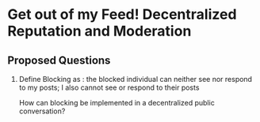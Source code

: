 # Get out of my Feed!  Decentralized Reputation and Moderation

## Proposed Questions

1)  Define Blocking as : the blocked individual can neither see nor respond to my posts; I also cannot see or respond to their posts

    How can blocking be implemented in a decentralized public conversation?
